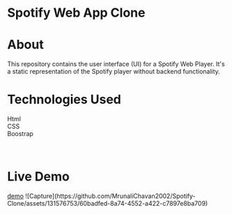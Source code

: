 <h1>Spotify Web App Clone<h1>
<h1>About</h1>
This repository contains the user interface (UI) for a Spotify Web Player. It's a static representation of the Spotify player without backend functionality.
  
<h1>Technologies Used</h1>
Html<br>
CSS<br>
Boostrap
<br><br><br>
 <h1>Live Demo</h1> 
 <a href="https://mrunalis-website-spotify-clone.netlify.app/">demo</a>
![Capture](https://github.com/MrunaliChavan2002/Spotify-Clone/assets/131576753/60badfed-8a74-4552-a422-c7897e8ba709)
